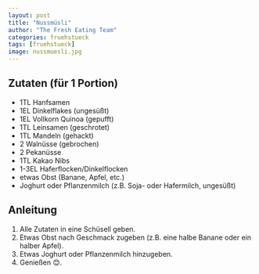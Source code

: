 ```yaml
---
layout: post
title: "Nussmüsli"
author: "The Fresh Eating Team"
categories: fruehstueck
tags: [fruehstueck]
image: nussmuesli.jpg
---
```


## Zutaten (für 1 Portion)

* 1TL Hanfsamen
* 1EL Dinkelflakes (ungesüßt)
* 1EL Vollkorn Quinoa (gepufft)
* 1TL Leinsamen (geschrotet)
* 1TL Mandeln (gehackt)
* 2 Walnüsse (gebrochen)
* 2 Pekanüsse
* 1TL Kakao Nibs
* 1-3EL Haferflocken/Dinkelflocken
* etwas Obst (Banane, Apfel, etc.)
* Joghurt oder Pflanzenmilch (z.B. Soja- oder Hafermilch, ungesüßt)

## Anleitung

1. Alle Zutaten in eine Schüsell geben.
2. Etwas Obst nach Geschmack zugeben (z.B. eine halbe Banane oder ein halber
   Apfel).
3. Etwas Joghurt oder Pflanzenmilch hinzugeben. 
4. Genießen &#128522;.


